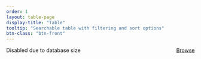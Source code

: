 ```yaml
---
order: 1
layout: table-page
display-title: "Table"
tooltip: "Searchable table with filtering and sort options" 
btn-class: "btn-front"
---
```

<a class="btn btn-sm btn-front my-2" style="float:right;" href="/#browse">Browse</a>
<div >

  <p>Disabled due to database size </p>

</div>
